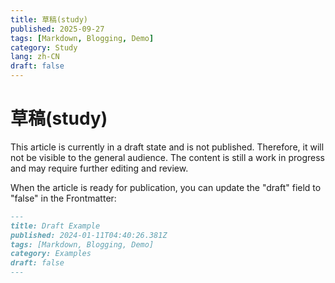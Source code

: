 ```yaml
---
title: 草稿(study)
published: 2025-09-27
tags: [Markdown, Blogging, Demo]
category: Study
lang: zh-CN
draft: false
---
```


# 草稿(study)

This article is currently in a draft state and is not published. Therefore, it will not be visible to the general audience. The content is still a work in progress and may require further editing and review.

When the article is ready for publication, you can update the "draft" field to "false" in the Frontmatter:

```markdown
---
title: Draft Example
published: 2024-01-11T04:40:26.381Z
tags: [Markdown, Blogging, Demo]
category: Examples
draft: false
---
